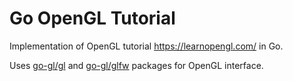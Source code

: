 # Go OpenGL Tutorial

Implementation of OpenGL tutorial https://learnopengl.com/ in Go.

Uses [go-gl/gl](https://github.com/go-gl/gl) and [go-gl/glfw](https://github.com/go-gl/glfw) packages for OpenGL interface.
